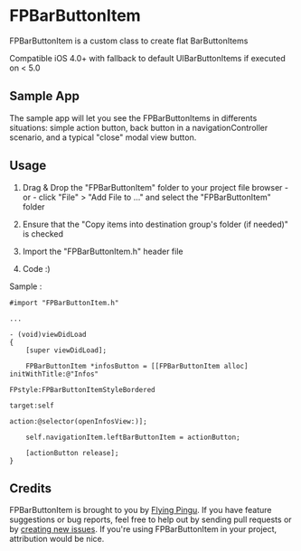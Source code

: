 FPBarButtonItem
===============

FPBarButtonItem is a custom class to create flat BarButtonItems

Compatible iOS 4.0+ with fallback to default UIBarButtonItems if executed on < 5.0

Sample App
----------

The sample app will let you see the FPBarButtonItems in differents situations: simple action button, back button in a navigationController scenario, and a typical "close" modal view button.
    
Usage
-----

1. Drag & Drop the "FPBarButtonItem" folder to your project file browser - or - click "File" > "Add File to …" and select the "FPBarButtonItem" folder

2. Ensure that the "Copy items into destination group's folder (if needed)" is checked

3. Import the "FPBarButtonItem.h" header file

4. Code :)

Sample :

	#import "FPBarButtonItem.h"
		
	...
		
	- (void)viewDidLoad
	{
	   	[super viewDidLoad];
	
		FPBarButtonItem *infosButton = [[FPBarButtonItem alloc] initWithTitle:@"Infos"
                                                                  FPstyle:FPBarButtonItemStyleBordered
                                                                   target:self
                                                                   action:@selector(openInfosView:)];
	
		self.navigationItem.leftBarButtonItem = actionButton;
	
	   	[actionButton release];
	}

   
Credits
-------

FPBarButtonItem is brought to you by [Flying Pingu](http://flyingpingu.com). If you have feature suggestions or bug reports, feel free to help out by sending pull requests or by [creating new issues](https://github.com/flyingpingu/FPBarButtonItem/issues/new). If you're using FPBarButtonItem in your project, attribution would be nice.